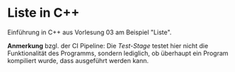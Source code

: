 # Liste in C++

Einführung in C++ aus Vorlesung 03 am Beispiel "Liste".

**Anmerkung** bzgl. der CI Pipeline: Die *Test-Stage* testet hier nicht die Funktionalität des Programms, sondern lediglich, ob überhaupt ein Program kompiliert wurde, dass ausgeführt werden kann.